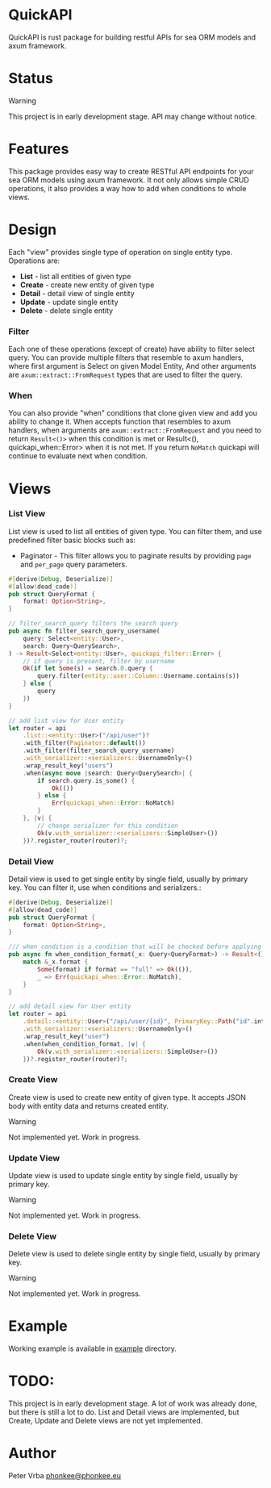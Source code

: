 # QuickAPI

QuickAPI is rust package for building restful APIs for sea ORM models and axum framework.

# Status

> [!WARNING]  
> This project is in early development stage. API may change without notice.

# Features

This package provides easy way to create RESTful API endpoints for your sea ORM models using axum framework. 
It not only allows simple CRUD operations, it also provides a way how to add when conditions to whole views.

# Design

Each "view" provides single type of operation on single entity type.
Operations are:

- **List** - list all entities of given type
- **Create** - create new entity of given type
- **Detail** - detail view of single entity
- **Update** - update single entity
- **Delete** - delete single entity

### Filter

Each one of these operations (except of create) have ability to filter select query.
You can provide multiple filters that resemble to axum handlers, where first argument is Select on given Model Entity,
And other arguments are `axum::extract::FromRequest` types that are used to filter the query.

### When 

You can also provide "when" conditions that clone given view and add you ability to change it.
When accepts function that resembles to axum handlers, when arguments are `axum::extract::FromRequest` 
and you need to return `Result<()>` when this condition is met or 
Result<(), quickapi_when::Error> when it is not met.
If you return `NoMatch` quickapi will continue to evaluate next when condition.


# Views

### List View

List view is used to list all entities of given type. You can filter them, and use predefined filter basic blocks such as:

- Paginator -  This filter allows you to paginate results by providing `page` and `per_page` query parameters.

```rust
#[derive(Debug, Deserialize)]
#[allow(dead_code)]
pub struct QueryFormat {
    format: Option<String>,
}

// filter_search_query filters the search query
pub async fn filter_search_query_username(
    query: Select<entity::User>,
    search: Query<QuerySearch>,
) -> Result<Select<entity::User>, quickapi_filter::Error> {
    // if query is present, filter by username
    Ok(if let Some(s) = search.0.query {
        query.filter(entity::user::Column::Username.contains(s))
    } else {
        query
    })
}

// add list view for User entity
let router = api
    .list::<entity::User>("/api/user")?
    .with_filter(Paginator::default())
    .with_filter(filter_search_query_username)
    .with_serializer::<serializers::UsernameOnly>()
    .wrap_result_key("users")
    .when(async move |search: Query<QuerySearch>| {
        if search.query.is_some() {
            Ok(())
        } else {
            Err(quickapi_when::Error::NoMatch)
        }
    }, |v| {
        // change serializer for this condition
        Ok(v.with_serializer::<serializers::SimpleUser>())
    })?.register_router(router)?;
```

### Detail View

Detail view is used to get single entity by single field, usually by primary key.
You can filter it, use when conditions and serializers.:

```rust
#[derive(Debug, Deserialize)]
#[allow(dead_code)]
pub struct QueryFormat {
    format: Option<String>,
}

/// when_condition is a condition that will be checked before applying the view
pub async fn when_condition_format(_x: Query<QueryFormat>) -> Result<(), quickapi_when::Error> {
    match &_x.format {
        Some(format) if format == "full" => Ok(()),
        _ => Err(quickapi_when::Error::NoMatch),
    }
}

// add detail view for User entity
let router = api
    .detail::<entity::User>("/api/user/{id}", PrimaryKey::Path("id".into()))?
    .with_serializer::<serializers::UsernameOnly>()
    .wrap_result_key("user")
    .when(when_condition_format, |v| {
        Ok(v.with_serializer::<serializers::SimpleUser>())
    })?.register_router(router)?;

```

### Create View

Create view is used to create new entity of given type. It accepts JSON body with entity data and returns created entity.

> [!WARNING]  
> Not implemented yet. Work in progress.


### Update View

Update view is used to update single entity by single field, usually by primary key.

> [!WARNING]  
> Not implemented yet. Work in progress.

### Delete View

Delete view is used to delete single entity by single field, usually by primary key.

> [!WARNING]  
> Not implemented yet. Work in progress.


# Example

Working example is available in [example](./example/src/main.rs) directory.




# TODO:

This project is in early development stage. A lot of work was already done, but there is still a lot to do.
List and Detail views are implemented, but Create, Update and Delete views are not yet implemented.


# Author

Peter Vrba <phonkee@phonkee.eu>
